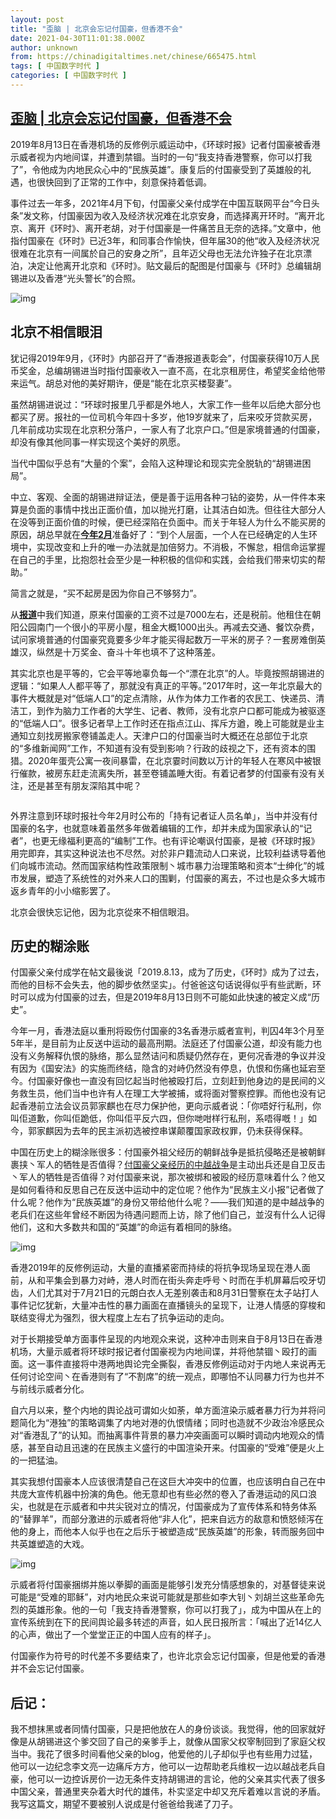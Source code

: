 ```yaml
---
layout: post
title: "歪脑 | 北京会忘记付国豪，但香港不会"
date: 2021-04-30T11:01:38.000Z
author: unknown
from: https://chinadigitaltimes.net/chinese/665475.html
tags: [ 中国数字时代 ]
categories: [ 中国数字时代 ]
---
```

<!--1619780498000-->
[歪脑 | 北京会忘记付国豪，但香港不会](https://chinadigitaltimes.net/chinese/665475.html)
------

<div>
<p>2019年8月13日在香港机场的反修例示威运动中，《环球时报》记者付国豪被香港示威者视为内地间谍，并遭到禁锢。当时的一句“我支持香港警察，你可以打我了”，令他成为内地民众心中的“民族英雄”。康复后的付国豪受到了英雄般的礼遇，也很快回到了正常的工作中，刻意保持着低调。</p><p>事件过去一年多，2021年4月下旬，付国豪父亲付成学在中国互联网平台“今日头条”发文称，付国豪因为收入及经济状况难在北京安身，而选择离开环时。“离开北京、离开《环时》、离开老胡，对于付国豪是一件痛苦且无奈的选择。”文章中，他指付国豪在《环时》已近3年，和同事合作愉快，但年届30的他“收入及经济状况很难在北京有一间属於自己的安身之所”，且年迈父母也无法允许独子在北京漂泊，决定让他离开北京和《环时》。贴文最后的配图是付国豪与《环时》总编辑胡锡进以及香港“光头警长”的合照。</p><p><img src="https://chinadigitaltimes.net/chinese/files/2021/04/post-665475-608be3148e32d.png" alt="img" /></p><h2>北京不相信眼泪</h2><p>犹记得2019年9月，《环时》内部召开了“香港报道表彰会”，付国豪获得10万人民币奖金，总编胡锡进当时指付国豪收入一直不高，在北京租房住，希望奖金给他带来运气。胡总对他的美好期许，便是“能在北京买楼娶妻”。</p><p>虽然胡锡进说过：“环球时报里几乎都是外地人，大家工作一些年以后绝大部分也都买了房。报社的一位司机今年四十多岁，他19岁就来了，后来咬牙贷款买房，几年前成功实现在北京积分落户，一家人有了北京户口。”但是家境普通的付国豪，却没有像其他同事一样实现这个美好的夙愿。</p><p>当代中国似乎总有“大量的个案”，会陷入这种理论和现实完全脱轨的“胡锡进困局”。</p><p>中立、客观、全面的胡锡进辩证法，便是善于运用各种刁钻的姿势，从一件件本来算是负面的事情中找出正面价值，加以抛光打磨，让其洁白如洗。但往往大部分人在没等到正面价值的时候，便已经深陷在负面中。而关于年轻人为什么不能买房的原因，胡总早就在<a href="https://weibo.com/1989660417/K238hbvVk?type=comment"><strong>今年2月</strong></a>准备好了：“到个人层面，一个人在已经确定的人生环境中，实现改变和上升的唯一办法就是加倍努力。不消极，不懈怠，相信命运掌握在自己的手里，比抱怨社会至少是一种积极的信仰和实践，会给我们带来切实的帮助。”</p><p>简言之就是，“买不起房是因为你自己不够努力”。</p><p>从<a href="https://news.sina.cn/gn/2019-08-21/detail-ihytcern2311059.d.html?vt=4"><strong>报道</strong></a>中我们知道，原来付国豪的工资不过是7000左右，还是税前。他租住在朝阳公园南门一个很小的平房小屋，租金大概1000出头。再减去交通、餐饮杂费，试问家境普通的付国豪究竟要多少年才能买得起数万一平米的房子？一套房难倒英雄汉，纵然是十万奖金、奋斗十年也填不了这种落差。</p><p>其实北京也是平等的，它会平等地辜负每一个“漂在北京”的人。毕竟按照胡锡进的逻辑：“如果人人都平等了，那就没有真正的平等。”2017年时，这一年北京最大的事件大概就是对“低端人口”的定点清除，从作为体力工作者的农民工、快递员、清洁工，到作为脑力工作者的大学生、记者、教师，没有北京户口都可能成为被驱逐的“低端人口”。很多记者早上工作时还在指点江山、挥斥方遒，晚上可能就是业主通知立刻找房搬家卷铺盖走人。天津户口的付国豪当时大概还在总部位于北京的“多维新闻网”工作，不知道有没有受到影响？行政的歧视之下，还有资本的围猎。2020年蛋壳公寓一夜间暴雷，在北京霎时间数以万计的年轻人在寒风中被银行催款，被房东赶走流离失所，甚至卷铺盖睡大街。有着记者梦的付国豪有没有关注，还是甚至有朋友深陷其中呢？</p><p><img src="https://chinadigitaltimes.net/chinese/files/2021/04/post-665475-608be315e359d." alt="" /></p><p>外界注意到环球时报社今年2月时公布的「持有记者证人员名单」，当中并没有付国豪的名字，也就意味着虽然多年做着编辑的工作，却并未成为国家承认的“记者”，也更无缘福利更高的“编制”工作。也有评论嘲讽付国豪，是被《环球时报》用完即弃，其实这种说法也不尽然。对於非户籍流动人口来说，比较利益诱导着他们向城市流动。然而国家结构性政策限制丶城市暴力治理策略和资本“士绅化”的城市发展，塑造了系统性的对外来人口的围剿，付国豪的离去，不过也是众多大城市返乡青年的小小缩影罢了。</p><p>北京会很快忘记他，因为北京從來不相信眼泪。</p><h2>历史的糊涂账</h2><p>付国豪父亲付成学在帖文最後说「2019.8.13，成为了历史，《环时》成为了过去，而他的目标不会失去，他的脚步依然坚实」。付爸爸这句话说得似乎有些武断，环时可以成为付国豪的过去，但是2019年8月13日则不可能如此快速的被定义成“历史”。</p><p>今年一月，香港法庭以重刑将殴伤付国豪的3名香港示威者宣判，判囚4年3个月至5年半，是目前为止反送中运动的最高刑期。法庭还了付国豪公道，却没有能力也没有义务解释仇恨的脉络，那么显然诘问和质疑仍然存在，更何况香港的争议并没有因为《国安法》的实施而终结，隐含的对峙仍然没有停息，仇恨和伤痛也延宕至今。付国豪好像也一直没有回忆起当时他被殴打后，立刻赶到他身边的是民间的义务救生员，他们当中也许有人在理工大学被捕，或将面对警察控罪。而他也没有记起香港前立法会议员郭家麒也在尽力保护他，更向示威者说：「你唔好行私刑，你叫佢道歉，你叫佢跪低，你叫佢平反六四，但你哋咁样行私刑，系唔得嘅！」如今，郭家麒因为去年的民主派初选被控串谋颠覆国家政权罪，仍未获得保释。</p><p>中国在历史上的糊涂账很多：付国豪外祖父经历的朝鲜战争是抵抗侵略还是被朝鲜裹挟丶军人的牺牲是否值得？<a href="https://www.toutiao.com/w/a1697723972947983/">付国豪父亲经历的中越战争</a>是主动出兵还是自卫反击丶军人的牺牲是否值得？对付国豪来说，那次被绑和被殴的经历意味着什么？他又是如何看待和反思自己在反送中运动中的定位呢？他作为“民族主义小报”记者做了什么呢？他作为“民族英雄”的身份又带给他什么呢？——我们知道的是中越战争的老兵们在这些年曾经不断因为待遇问题而上访，除了他们自己，並沒有什么人记得他们，这和大多数共和国的“英雄”的命运有着相同的脉络。</p><p><img src="https://chinadigitaltimes.net/chinese/files/2021/04/post-665475-608be316adc28." alt="img" /></p><p>香港2019年的反修例运动，大量的直播紧密而持续的将抗争现场呈现在港人面前，从和平集会到暴力对峙，港人时而在街头奔走呼号丶时而在手机屏幕后咬牙切齿，人们尤其对于7月21日的元朗白衣人无差别袭击和8月31日警察在太子站打人事件记忆犹新，大量冲击性的暴力画面在直播镜头的呈现下，让港人情感的穿梭和联结变得尤为强烈，很大程度上左右了抗争运动的走向。</p><p>对于长期接受单方面事件呈现的内地观众来说，这种冲击则来自于8月13日在香港机场，大量示威者将环球时报记者付国豪视为内地间谍，并将他禁锢丶殴打的画面。这一事件直接将中港两地舆论完全撕裂，香港反修例运动对于内地人来说再无任何讨论空间丶在香港则有了“不割席”的统一观点，即哪怕不认同暴力行为也并不与前线示威者分化。</p><p>自六月以来，整个内地的舆论战可谓如火如荼，单方面渲染示威者暴力行为并将问题简化为“港独”的策略调集了内地对港的仇恨情绪；同时也造就不少政治冷感民众对“香港乱了”的认知。而抽离事件背景的暴力冲突画面可以瞬时调动内地观众的情感，甚至自动且迅速的在民族主义盛行的中国渲染开来。付国豪的“受难”便是火上的一把猛油。</p><p>其实我想付国豪本人应该很清楚自己在这巨大冲突中的位置，也应该明白自己在中共庞大宣传机器中扮演的角色。他无意却也有些必然的卷入了香港运动的风口浪尖，也就是在示威者和中共尖锐对立的情况，付国豪成为了宣传体系和特务体系的“替罪羊”，而部分激进的示威者将他“非人化”，把来自远方的敌意和愤怒倾泻在他的身上，而他本人似乎也在之后乐于被塑造成“民族英雄”的形象，转而服务回中共英雄塑造的大戏。</p><p><img src="https://chinadigitaltimes.net/chinese/files/2021/04/post-665475-608be31811b21." alt="img" /></p><p>示威者将付国豪捆绑并施以拳脚的画面是能够引发充分情感想象的，对基督徒来说可能是“受难的耶稣”，对内地民众来说可能就是那些如李大钊丶刘胡兰这些革命先烈的英雄形象。他的一句「我支持香港警察，你可以打我了」，成为中国从在上的宣传系统到在下的民间舆论最多转述的声音，如人民日报所言：「喊出了近14亿人的心声，做出了一个堂堂正正的中国人应有的样子」。</p><p>付国豪作为符号的时代差不多要结束了，也许北京会忘记付国豪，但是他爱的香港并不会忘记付国豪。</p><h2>后记：</h2><p>我不想抹黑或者同情付国豪，只是把他放在人的身份谈谈。我觉得，他的回家就好像是从胡锡进这个爹交回了自己的亲爹手上，就像从国家父权宰制回到了家庭父权当中。我花了很多时间看他父亲的blog，他爱他的儿子却似乎也有些用力过猛，他可以一边纪念李文亮一边痛斥方方，他可以一边帮助老兵维权一边以越战老兵自豪，他可以一边控诉房价一边无条件支持胡锡进的言论，他的父亲其实代表了很多中国父亲，普通里夹杂着大时代的雄伟，朴实坚定中却又充斥着难以言说的矛盾。我写这篇文，期望不要被别人说成是付爸爸给我递了刀子。</p>
</div>
